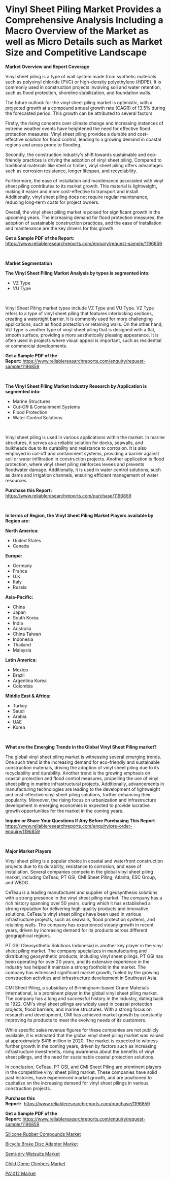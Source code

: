 <p><h1>Vinyl Sheet Piling Market Provides a Comprehensive Analysis Including a Macro Overview of the Market as well as Micro Details such as Market Size and Competitive Landscape</h1></p><p><strong>Market Overview and Report Coverage</strong></p>
<p><p>Vinyl sheet piling is a type of wall system made from synthetic materials such as polyvinyl chloride (PVC) or high-density polyethylene (HDPE). It is commonly used in construction projects involving soil and water retention, such as flood protection, shoreline stabilization, and foundation walls.</p><p>The future outlook for the vinyl sheet piling market is optimistic, with a projected growth at a compound annual growth rate (CAGR) of 13.5% during the forecasted period. This growth can be attributed to several factors.</p><p>Firstly, the rising concerns over climate change and increasing instances of extreme weather events have heightened the need for effective flood protection measures. Vinyl sheet piling provides a durable and cost-effective solution for flood control, leading to a growing demand in coastal regions and areas prone to flooding.</p><p>Secondly, the construction industry's shift towards sustainable and eco-friendly practices is driving the adoption of vinyl sheet piling. Compared to traditional materials like steel or timber, vinyl sheet piling offers advantages such as corrosion resistance, longer lifespan, and recyclability.</p><p>Furthermore, the ease of installation and maintenance associated with vinyl sheet piling contributes to its market growth. This material is lightweight, making it easier and more cost-effective to transport and install. Additionally, vinyl sheet piling does not require regular maintenance, reducing long-term costs for project owners.</p><p>Overall, the vinyl sheet piling market is poised for significant growth in the upcoming years. The increasing demand for flood protection measures, the adoption of sustainable construction practices, and the ease of installation and maintenance are the key drivers for this growth.</p></p>
<p><strong>Get a Sample PDF of the Report:</strong> <a href="https://www.reliableresearchreports.com/enquiry/request-sample/1196859">https://www.reliableresearchreports.com/enquiry/request-sample/1196859</a></p>
<p>&nbsp;</p>
<p><strong>Market Segmentation</strong></p>
<p><strong>The Vinyl Sheet Piling Market Analysis by types is segmented into:</strong></p>
<p><ul><li>VZ Type</li><li>VU Type</li></ul></p>
<p>&nbsp;</p>
<p><p>Vinyl Sheet Piling market types include VZ Type and VU Type. VZ Type refers to a type of vinyl sheet piling that features interlocking sections, creating a watertight barrier. It is commonly used for more challenging applications, such as flood protection or retaining walls. On the other hand, VU Type is another type of vinyl sheet piling that is designed with a flat, smooth surface, providing a more aesthetically pleasing appearance. It is often used in projects where visual appeal is important, such as residential or commercial developments.</p></p>
<p><strong>Get a Sample PDF of the Report:</strong>&nbsp;<a href="https://www.reliableresearchreports.com/enquiry/request-sample/1196859">https://www.reliableresearchreports.com/enquiry/request-sample/1196859</a></p>
<p>&nbsp;</p>
<p><strong>The Vinyl Sheet Piling Market Industry Research by Application is segmented into:</strong></p>
<p><ul><li>Marine Structures</li><li>Cut-Off & Containment Systems</li><li>Flood Protection</li><li>Water Control Solutions</li></ul></p>
<p>&nbsp;</p>
<p><p>Vinyl sheet piling is used in various applications within the market. In marine structures, it serves as a reliable solution for docks, seawalls, and bulkheads due to its durability and resistance to corrosion. It is also employed in cut-off and containment systems, providing a barrier against soil or water infiltration in construction projects. Another application is flood protection, where vinyl sheet piling reinforces levees and prevents floodwater damage. Additionally, it is used in water control solutions, such as dams and irrigation channels, ensuring efficient management of water resources.</p></p>
<p><strong>Purchase this Report:</strong>&nbsp; <a href="https://www.reliableresearchreports.com/purchase/1196859">https://www.reliableresearchreports.com/purchase/1196859</a></p>
<p>&nbsp;</p>
<p><strong>In terms of Region, the Vinyl Sheet Piling Market Players available by Region are:</strong></p>
<p>
    <p> <strong> North America: </strong>
        <ul>
            <li>United States</li>
            <li>Canada</li>
        </ul>
        </p> 
    <p> <strong> Europe: </strong>
        <ul>
            <li>Germany</li>
            <li>France</li>
            <li>U.K.</li>
            <li>Italy</li>
            <li>Russia</li>
        </ul>
        </p> 
    <p> <strong> Asia-Pacific: </strong>
        <ul>
            <li>China</li>
            <li>Japan</li>
            <li>South Korea</li>
            <li>India</li>
            <li>Australia</li>
            <li>China Taiwan</li>
            <li>Indonesia</li>
            <li>Thailand</li>
            <li>Malaysia</li>
        </ul>
        </p> 
    <p> <strong> Latin America: </strong>
        <ul>
            <li>Mexico</li>
            <li>Brazil</li>
            <li>Argentina Korea</li>
            <li>Colombia</li>
        </ul>
        </p> 
    <p> <strong> Middle East & Africa: </strong>
        <ul>
            <li>Turkey</li>
            <li>Saudi</li>
            <li>Arabia</li>
            <li>UAE</li>
            <li>Korea</li>
        </ul>
    </p>
    </p>
<p>&nbsp;</p>
<p><strong>What are the Emerging Trends in the Global Vinyl Sheet Piling market?</strong></p>
<p><p>The global vinyl sheet piling market is witnessing several emerging trends. One such trend is the increasing demand for eco-friendly and sustainable construction materials, driving the adoption of vinyl sheet piling due to its recyclability and durability. Another trend is the growing emphasis on coastal protection and flood control measures, propelling the use of vinyl sheet piling in marine infrastructural projects. Additionally, advancements in manufacturing technologies are leading to the development of lightweight and cost-effective vinyl sheet piling solutions, further enhancing their popularity. Moreover, the rising focus on urbanization and infrastructure development in emerging economies is expected to provide lucrative growth opportunities for the market in the coming years.</p></p>
<p><strong>Inquire or Share Your Questions If Any Before Purchasing This Report</strong>- <a href="https://www.reliableresearchreports.com/enquiry/pre-order-enquiry/1196859">https://www.reliableresearchreports.com/enquiry/pre-order-enquiry/1196859</a></p>
<p>&nbsp;</p>
<p><strong>Major Market Players</strong></p>
<p><p>Vinyl sheet piling is a popular choice in coastal and waterfront construction projects due to its durability, resistance to corrosion, and ease of installation. Several companies compete in the global vinyl sheet piling market, including CeTeau, PT GSI, CMI Sheet Piling, Atlanta, ESC Group, and WBDG.</p><p>CeTeau is a leading manufacturer and supplier of geosynthesis solutions with a strong presence in the vinyl sheet piling market. The company has a rich history spanning over 50 years, during which it has established a strong reputation for delivering high-quality products and innovative solutions. CeTeau's vinyl sheet pilings have been used in various infrastructure projects, such as seawalls, flood protection systems, and retaining walls. The company has experienced steady growth in recent years, driven by increasing demand for its products across different geographical regions.</p><p>PT GSI (Geosynthetic Solutions Indonesia) is another key player in the vinyl sheet piling market. The company specializes in manufacturing and distributing geosynthetic products, including vinyl sheet pilings. PT GSI has been operating for over 20 years, and its extensive experience in the industry has helped it maintain a strong foothold in the market. The company has witnessed significant market growth, fueled by the growing construction activities and infrastructure development in Southeast Asia.</p><p>CMI Sheet Piling, a subsidiary of Birmingham-based Crane Materials International, is a prominent player in the global vinyl sheet piling market. The company has a long and successful history in the industry, dating back to 1922. CMI's vinyl sheet pilings are widely used in coastal protection projects, flood barriers, and marine structures. With a strong focus on research and development, CMI has achieved market growth by constantly improving its products to meet the evolving needs of its customers.</p><p>While specific sales revenue figures for these companies are not publicly available, it is estimated that the global vinyl sheet piling market was valued at approximately $418 million in 2020. The market is expected to witness further growth in the coming years, driven by factors such as increasing infrastructure investments, rising awareness about the benefits of vinyl sheet pilings, and the need for sustainable coastal protection solutions.</p><p>In conclusion, CeTeau, PT GSI, and CMI Sheet Piling are prominent players in the competitive vinyl sheet piling market. These companies have solid past histories, have experienced market growth, and are positioned to capitalize on the increasing demand for vinyl sheet pilings in various construction projects.</p></p>
<p><strong>Purchase this Report:</strong>&nbsp;&nbsp;<a href="https://www.reliableresearchreports.com/purchase/1196859">https://www.reliableresearchreports.com/purchase/1196859</a></p>
<p></p>
<p><strong>Get a Sample PDF of the Report:</strong>&nbsp;<a href="https://www.reliableresearchreports.com/enquiry/request-sample/1196859">https://www.reliableresearchreports.com/enquiry/request-sample/1196859</a></p>
<p><p><a href="https://github.com/mabutironaldo/Market-Research-Report-List-1/blob/main/silicone-rubber-compounds-market.md">Silicone Rubber Compounds Market</a></p><p><a href="https://medium.com/@dioncollins8227/bicycle-brake-disc-adapter-market-size-and-market-trends-complete-industry-overview-2023-to-2030-008f9e65abc0">Bicycle Brake Disc Adapter Market</a></p><p><a href="https://medium.com/@amaliarobel/semi-dry-wetsuits-market-analysis-and-sze-forecasted-for-period-from-2023-to-2030-3b633082671a">Semi-dry Wetsuits Market</a></p><p><a href="https://medium.com/@maxinefeest1904/child-dome-climbers-market-trends-forecast-and-competitive-analysis-to-2030-667774f442db">Child Dome Climbers Market</a></p><p><a href="https://github.com/lbird53714/Market-Research-Report-List-1/blob/main/pa1012-market.md">PA1012 Market</a></p></p>